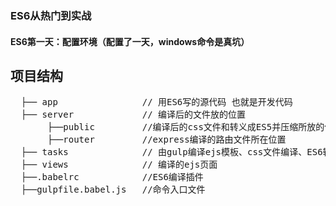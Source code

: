 ### ES6从热门到实战
#### ES6第一天：配置环境（配置了一天，windows命令是真坑）
 ## 项目结构
 <pre>
  ├── app                // 用ES6写的源代码 也就是开发代码
  ├── server             // 编译后的文件放的位置
       ├──public         //编译后的css文件和转义成ES5并压缩所放的位置 
       ├──router         //express编译的路由文件所在位置
  ├── tasks              // 由gulp编译ejs模板、css文件编译、ES6转义ES6所用的各项命令和规则
  ├── views              // 编译的ejs页面
  ├──.babelrc            //ES6编译插件
  ├──gulpfile.babel.js   //命令入口文件
</pre> 
